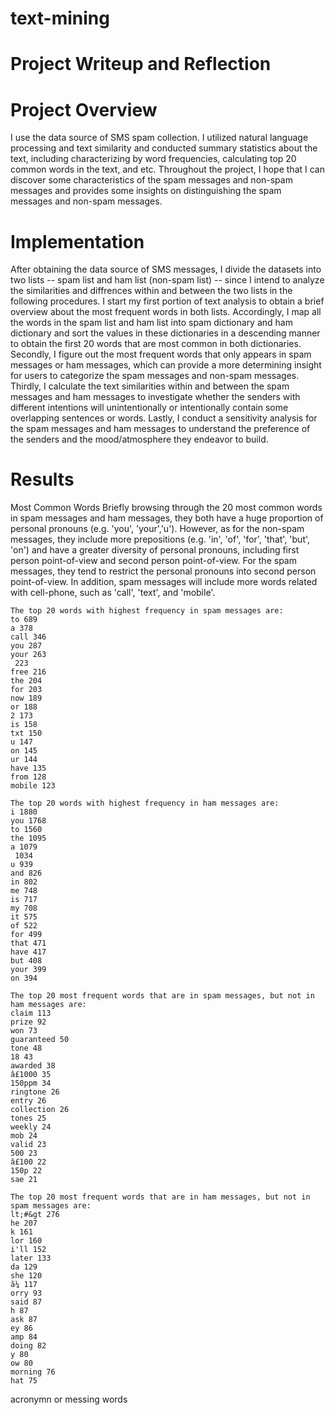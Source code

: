 # text-mining

# Project Writeup and Reflection

# Project Overview
I use the data source of SMS spam collection. I utilized natural language processing and text similarity and conducted summary statistics about the text, including characterizing by word frequencies, calculating top 20 common words in the text, and etc. Throughout the project, I hope that I can discover some characteristics of the spam messages and non-spam messages and provides some insights on distinguishing the spam messages and non-spam messages.

# Implementation
After obtaining the data source of SMS messages, I divide the datasets into two lists -- spam list and ham list (non-spam list) -- since I intend to analyze the similarities and diffrences within and between the two lists in the following procedures. I start my first portion of text analysis to obtain a brief overview about the most frequent words in both lists. Accordingly, I map all the words in the spam list and ham list into spam dictionary and ham dictionary and sort the values in these dictionaries in a descending manner to obtain the first 20 words that are most common in both dictionaries. Secondly, I figure out the most frequent words that only appears in spam messages or ham messages, which can provide a more determining insight for users to categorize the spam messages and non-spam messages. Thirdly, I calculate the text similarities within and between the spam messages and ham messages to investigate whether the senders with different intentions will unintentionally or intentionally contain some overlapping sentences or words. Lastly, I conduct a sensitivity analysis for the spam messages and ham messages to understand the preference of the senders and the mood/atmosphere they endeavor to build. 

# Results
Most Common Words
    Briefly browsing through the 20 most common words in spam messages and ham messages, they both have a huge proportion of personal pronouns (e.g. 'you', 'your','u'). However, as for the non-spam messages, they include more prepositions (e.g. 'in', 'of', 'for', 'that', 'but', 'on') and have a greater diversity of personal pronouns, including first person point-of-view and second person point-of-view. For the spam messages, they tend to restrict the personal pronouns into second person point-of-view. In addition, spam messages will include more words related with cell-phone, such as 'call', 'text', and 'mobile'.
```
The top 20 words with highest frequency in spam messages are:
to 689
a 378
call 346
you 287
your 263
 223
free 216
the 204
for 203
now 189
or 188
2 173
is 158
txt 150
u 147
on 145
ur 144
have 135
from 128
mobile 123
```
```
The top 20 words with highest frequency in ham messages are:
i 1880
you 1768
to 1560
the 1095
a 1079
 1034
u 939
and 826
in 802
me 748
is 717
my 708
it 575
of 522
for 499
that 471
have 417
but 408
your 399
on 394
```

```
The top 20 most frequent words that are in spam messages, but not in ham messages are:
claim 113
prize 92
won 73
guaranteed 50
tone 48
18 43
awarded 38
â£1000 35
150ppm 34
ringtone 26
entry 26
collection 26
tones 25
weekly 24
mob 24
valid 23
500 23
â£100 22
150p 22
sae 21
```
```
The top 20 most frequent words that are in ham messages, but not in spam messages are:
lt;#&gt 276
he 207
k 161
lor 160
i'll 152
later 133
da 129
she 120
ã¼ 117
orry 93
said 87
h 87
ask 87
ey 86
amp 84
doing 82
y 80
ow 80
morning 76
hat 75
```
acronymn or messing words
